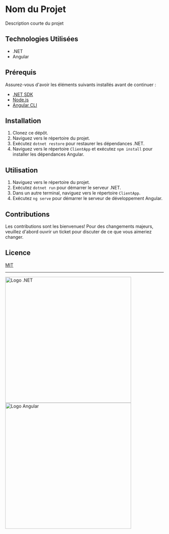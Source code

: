 # Nom du Projet

Description courte du projet

## Technologies Utilisées

- .NET
- Angular

## Prérequis

Assurez-vous d'avoir les éléments suivants installés avant de continuer :

- [.NET SDK](https://dotnet.microsoft.com/download)
- [Node.js](https://nodejs.org/)
- [Angular CLI](https://cli.angular.io/)

## Installation

1. Clonez ce dépôt.
2. Naviguez vers le répertoire du projet.
3. Exécutez `dotnet restore` pour restaurer les dépendances .NET.
4. Naviguez vers le répertoire `ClientApp` et exécutez `npm install` pour installer les dépendances Angular.

## Utilisation

1. Naviguez vers le répertoire du projet.
2. Exécutez `dotnet run` pour démarrer le serveur .NET.
3. Dans un autre terminal, naviguez vers le répertoire `ClientApp`.
4. Exécutez `ng serve` pour démarrer le serveur de développement Angular.

## Contributions

Les contributions sont les bienvenues! Pour des changements majeurs, veuillez d'abord ouvrir un ticket pour discuter de ce que vous aimeriez changer.

## Licence

[MIT](https://choosealicense.com/licenses/mit/)

---

<img src="https://upload.wikimedia.org/wikipedia/commons/e/ee/.NET_Core_Logo.svg" alt="Logo .NET" width="400"/> <img src="https://upload.wikimedia.org/wikipedia/commons/c/cf/Angular_full_color_logo.svg" alt="Logo Angular" width="400"/>
